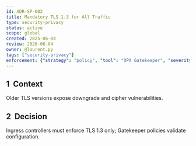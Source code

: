```yaml
---
id: ADR-SP-002
title: Mandatory TLS 1.3 for All Traffic
type: security-privacy
status: active
scope: global
created: 2025-06-04
review: 2026-06-04
owner: @laurent.py
tags: ["security-privacy"]
enforcement: {"strategy": "policy", "tool": "OPA Gatekeeper", "severity": "error"}
---
```

## 1  Context
Older TLS versions expose downgrade and cipher vulnerabilities.

## 2  Decision
Ingress controllers must enforce TLS 1.3 only; Gatekeeper policies validate configuration.
